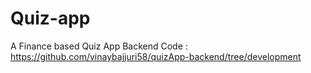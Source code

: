 # Quiz-app
A Finance based Quiz App
Backend Code : https://github.com/vinaybajjuri58/quizApp-backend/tree/development
